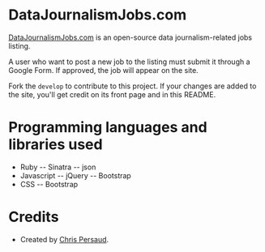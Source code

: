# DataJournalismJobs.com
[DataJournalismJobs.com](http://datajournalismjobs.com) is an open-source data journalism-related jobs listing.

A user who want to post a new job to the listing must submit it through a Google Form. If approved, the job will appear on the site. 

Fork the `develop` to contribute to this project. If your changes are added to the site, you'll get credit on its front page and in this README.

# Programming languages and libraries used
- Ruby 
-- Sinatra
-- json
- Javascript
-- jQuery
-- Bootstrap
- CSS
-- Bootstrap

# Credits
- Created by [Chris Persaud](http://ChrisPersaud.com).